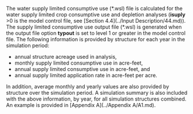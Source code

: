 The water supply limited consumptive use (\*.wsl) file is calculated for the water supply limited 
crop consumptive use and depletion analyses (**isuply** >0 is the model control file, see [Section 4.4](../Input Description/44.md)). 
The supply limited consumptive use output file (\*.wsl) is generated when the output file option 
**typout** is set to level 1 or greater in the model control file. The following information is 
provided by structure for each year in the simulation period: 

* annual structure acreage used in analysis, 
* monthly supply limited consumptive use in acre-feet, 
* annual supply limited consumptive use in acre-feet, and 
* annual supply limited application rate in acre-feet per acre.

In addition, average monthly and yearly values are also provided by structure over the simulation 
period.  A simulation summary is also included with the above information, by year, for all simulation 
structures combined.  An example is provided in [Appendix A](../Appendix A/A1.md). 